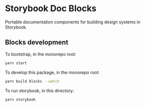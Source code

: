 # Storybook Doc Blocks

Portable documentation components for building design systems in Storybook.

## Blocks development

To bootstrap, in the monorepo root:

```sh
yarn start
```

To develop this package, in the monorepo root:

```sh
yarn build blocks --watch
```

To run storybook, in this directory:

```sh
yarn storybook
```
